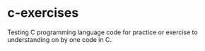 # c-exercises
Testing C programming language code for practice or exercise to understanding on by one code in C.
